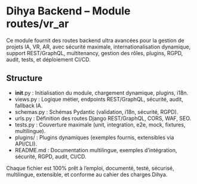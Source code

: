# Dihya Backend – Module routes/vr_ar

Ce module fournit des routes backend ultra avancées pour la gestion de projets IA, VR, AR, avec sécurité maximale, internationalisation dynamique, support REST/GraphQL, multitenancy, gestion des rôles, plugins, RGPD, audit, tests, et déploiement CI/CD.

## Structure
- __init__.py : Initialisation du module, chargement dynamique, plugins, i18n.
- views.py : Logique métier, endpoints REST/GraphQL, sécurité, audit, fallback IA.
- schemas.py : Schémas Pydantic (validation, i18n, sécurité, RGPD).
- urls.py : Définition des routes Django REST/GraphQL, CORS, WAF, SEO.
- tests.py : Couverture maximale (unit, integration, e2e, mock, fixtures, multilingue).
- plugins/ : Plugins dynamiques (exemples fournis, extensibles via API/CLI).
- README.md : Documentation multilingue, exemples d’intégration, sécurité, RGPD, audit, CI/CD.

Chaque fichier est 100% prêt à l’emploi, documenté, testé, sécurisé, multilingue, extensible, et conforme au cahier des charges Dihya.
